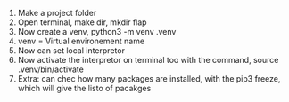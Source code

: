 1. Make a project folder 
2. Open terminal, make dir, mkdir flap
3. Now create a venv, python3 -m venv .venv
4. venv = Virtual environement name
5. Now can set local interpretor
6. Now activate the interpretor on terminal too with the command, source .venv/bin/activate
7. Extra: can chec how many packages are installed, with the pip3 freeze, which will give the listo of pacakges